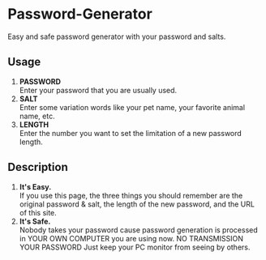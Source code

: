 # Password-Generator
Easy and safe password generator with your password and salts.

## Usage
1. **PASSWORD** <br>
   Enter your password that you are usually used.
2. **SALT** <br>
   Enter some variation words like your pet name, your favorite animal name, etc.
3. **LENGTH** <br> 
   Enter the number you want to set the limitation of a new password length.


## Description
1. **It's Easy.** <br>
   If you use this page, the three things you should remember are the original password & salt, the length of the new password, and the URL of this site.
2. **It's Safe.** <br>
   Nobody takes your password cause password generation is processed in YOUR OWN COMPUTER you are using now.
   NO TRANSMISSION YOUR PASSWORD
   Just keep your PC monitor from seeing by others.